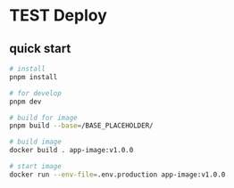 # TEST Deploy

## quick start
```sh
# install
pnpm install

# for develop
pnpm dev

# build for image
pnpm build --base=/BASE_PLACEHOLDER/

# build image
docker build . app-image:v1.0.0

# start image
docker run --env-file=.env.production app-image:v1.0.0
```
